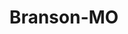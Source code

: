 ---
title: Branson-MO
slug: branson-mo
f_state:
- cms/state/missouri.md
f_locations:
- cms/payday-loan/cash-advancers-6597.md
- cms/payday-loan/check-into-cash-12174.md
- cms/payday-loan/check-into-cash-of-missouri-13460.md
- cms/payday-loan/check-masters-13811.md
- cms/payday-loan/hollister-loan-company-19453.md
- cms/payday-loan/morgan-payday-advance-22043.md
- cms/payday-loan/th-e-cash-company-llc-27273.md
updated-on: '2024-05-30T13:41:28.615Z'
created-on: '2024-05-30T13:41:28.615Z'
published-on: '2024-05-30T13:54:32.469Z'
f_city: Branson
layout: '[city].html'
tags: city
---
